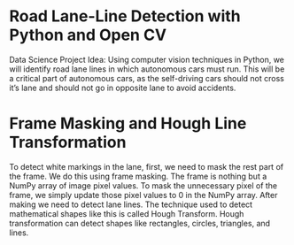 # Road Lane-Line Detection with Python and Open CV
Data Science Project Idea: Using computer vision techniques in Python, we will identify road lane lines in which autonomous cars must run. This will be a critical part of autonomous cars, as the self-driving cars should not cross it’s lane and should not go in opposite lane to avoid accidents.
# Frame Masking and Hough Line Transformation
To detect white markings in the lane, first, we need to mask the rest part of the frame. We do this using frame masking. The frame is nothing but a NumPy array of image pixel values. To mask the unnecessary pixel of the frame, we simply update those pixel values to 0 in the NumPy array. After making we need to detect lane lines. The technique used to detect mathematical shapes like this is called Hough Transform. Hough transformation can detect shapes like rectangles, circles, triangles, and lines.
